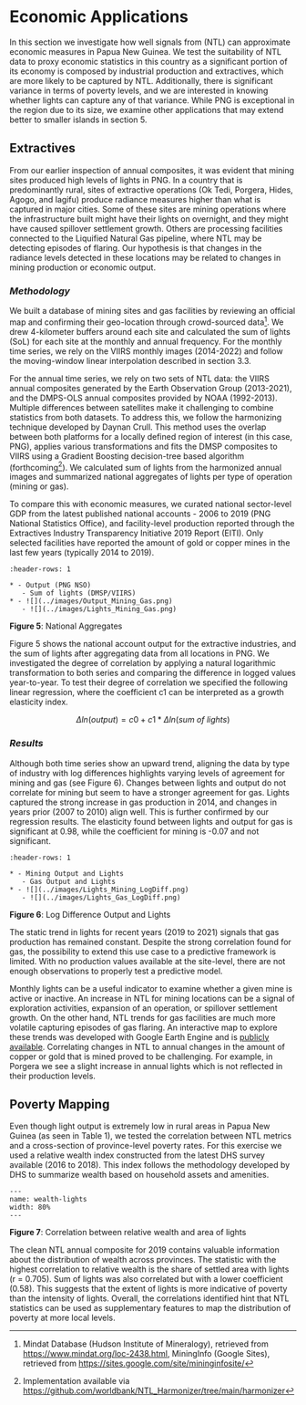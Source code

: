 # Economic Applications

In this section we investigate how well signals from (NTL) can approximate economic measures in Papua New Guinea. We test the suitability of NTL data to proxy economic statistics in this country as a significant portion of its economy is composed by industrial production and extractives, which are more likely to be captured by NTL. Additionally, there is significant variance in terms of poverty levels, and we are interested in knowing whether lights can capture any of that variance. While PNG is exceptional in the region due to its size, we examine other applications that may extend better to smaller islands in section 5.

## Extractives
From our earlier inspection of annual composites, it was evident that mining sites produced high levels of lights in PNG. In a country that is predominantly rural, sites of extractive operations (Ok Tedi, Porgera, Hides, Agogo, and Iagifu) produce radiance measures higher than what is captured in major cities. Some of these sites are mining operations where the infrastructure built might have their lights on overnight, and they might have caused spillover settlement growth. Others are processing facilities connected to the Liquified Natural Gas pipeline, where NTL may be detecting episodes of flaring. Our hypothesis is that changes in the radiance levels detected in these locations may be related to changes in mining production or economic output.

### *Methodology*
We built a database of mining sites and gas facilities by reviewing an official map and confirming their geo-location through crowd-sourced data[^1]. We drew 4-kilometer buffers around each site and calculated the sum of lights (SoL) for each site at the monthly and annual frequency. For the monthly time series, we rely on the VIIRS monthly images (2014-2022) and follow the moving-window linear interpolation described in section 3.3.

For the annual time series, we rely on two sets of NTL data: the VIIRS annual composites generated by the Earth Observation Group (2013-2021), and the DMPS-OLS annual composites provided by NOAA (1992-2013). Multiple differences between satellites make it challenging to combine statistics from both datasets. To address this, we follow the harmonizing technique developed by Daynan Crull. This method uses the overlap between both platforms for a locally defined region of interest (in this case, PNG), applies various transformations and fits the DMSP composites to VIIRS using a Gradient Boosting decision-tree based algorithm (forthcoming[^2]). We calculated sum of lights from the harmonized annual images and summarized national aggregates of lights per type of operation (mining or gas).

To compare this with economic measures, we curated national sector-level GDP from the latest published national accounts - 2006 to 2019 (PNG National Statistics Office), and facility-level production reported through the Extractives Industry Transparency Initiative 2019 Report (EITI). Only selected facilities have reported the amount of gold or copper mines in the last few years (typically 2014 to 2019).

<!-- ```{figure}
A | B
- | - 
![output-mining-gas](../images/Output_Mining_Gas.png) | ![lights-mining-gas](../images/Lights_Mining_Gas.png)

Figure 4.1: National Aggregates. Left: output (PNG NSO), right: sum of lights (DMSP/VIIRS)
``` -->

<!-- ````{panels}
:container: container-fluid 
:column: col-lg-6 col-md-6 col-sm-6 col-xs-12 
:card: shadow-none border-0

```{figure} ../images/Output_Mining_Gas.png
:width: 100%
:name: output-mining-gas

Figure 4.1.a: National Aggregates. Output (PNG NSO)
```

---

```{figure} ../images/Lights_Mining_Gas.png
:width: 100%
:name: lights-mining-gas

Figure 4.1.b: National Aggregates. Sum of lights (DMSP/VIIRS)
```

```` -->
````{list-table}
:header-rows: 1

* - Output (PNG NSO)
   - Sum of lights (DMSP/VIIRS)
* - ![](../images/Output_Mining_Gas.png)
   - ![](../images/Lights_Mining_Gas.png)
````
**Figure 5**: National Aggregates

Figure 5 shows the national account output for the extractive industries, and the sum of lights after aggregating data from all locations in PNG. We investigated the degree of correlation by applying a natural logarithmic transformation to both series and comparing the difference in logged values year-to-year. To test their degree of correlation we specified the following linear regression, where the coefficient c1 can be interpreted as a growth elasticity index.

$$
Δ ln⁡(output) = c0 + c1 * Δ ln(sum \ of \ lights)
$$

### *Results*
Although both time series show an upward trend, aligning the data by type of industry with log differences highlights varying levels of agreement for mining and gas (see Figure 6). Changes between lights and output do not correlate for mining but seem to have a stronger agreement for gas. Lights captured the strong increase in gas production in 2014, and changes in years prior (2007 to 2010) align well. This is further confirmed by our regression results. The elasticity found between lights and output for gas is significant at 0.98, while the coefficient for mining is -0.07 and not significant.  
<!-- ```{figure}
A | B
- | - 
![mining-log-diff](../images/Lights_Mining_LogDiff.png) | ![gas-log-diff](../images/Lights_Gas_LogDiff.png)

Figure 4.2: Log Difference Output and Lights. Left: Mining, right: Petroleum and natural gas
``` -->

<!-- ````{panels}
:container: container-fluid 
:column: col-lg-6 col-md-6 col-sm-6 col-xs-12 
:card: shadow-none border-0

```{figure} ../images/Lights_Mining_LogDiff.png
:width: 100%
:name: mining-log-diff

Figure 4.2.a: Log Difference Mining Output and Lights
```

---

```{figure} ../images/Lights_Gas_LogDiff.png
:width: 100%
:name: gas-log-diff

Figure 4.2.a: Log Difference Gas Output and Lights
```

```` -->

````{list-table}
:header-rows: 1

* - Mining Output and Lights
   - Gas Output and Lights
* - ![](../images/Lights_Mining_LogDiff.png)
   - ![](../images/Lights_Gas_LogDiff.png)
````
**Figure 6**: Log Difference Output and Lights

The static trend in lights for recent years (2019 to 2021) signals that gas production has remained constant. Despite the strong correlation found for gas, the possibility to extend this use case to a predictive framework is limited. With no production values available at the site-level, there are not enough observations to properly test a predictive model.

Monthly lights can be a useful indicator to examine whether a given mine is active or inactive. An increase in NTL for mining locations can be a signal of exploration activities, expansion of an operation, or spillover settlement growth. On the other hand, NTL trends for gas facilities are much more volatile capturing episodes of gas flaring. An interactive map to explore these trends was developed with Google Earth Engine and is [publicly available](https://afche18.users.earthengine.app/view/png-mining). Correlating changes in NTL to annual changes in the amount of copper or gold that is mined proved to be challenging. For example, in Porgera we see a slight increase in annual lights which is not reflected in their production levels.

## Poverty Mapping

Even though light output is extremely low in rural areas in Papua New Guinea (as seen in Table 1), we tested the correlation between NTL metrics and a cross-section of province-level poverty rates. For this exercise we used a relative wealth index constructed from the latest DHS survey available (2016 to 2018). This index follows the methodology developed by DHS to summarize wealth based on household assets and amenities.

```{image} ../images/wealth-and-lights.jpeg
---
name: wealth-lights
width: 80%
---
```
**Figure 7**: Correlation between relative wealth and area of lights

The clean NTL annual composite for 2019 contains valuable information about the distribution of wealth across provinces. The statistic with the highest correlation to relative wealth is the share of settled area with lights (r = 0.705). Sum of lights was also correlated but with a lower coefficient (0.58). This suggests that the extent of lights is more indicative of poverty than the intensity of lights. Overall, the correlations identified hint that NTL statistics can be used as supplementary features to map the distribution of poverty at more local levels.

[^1]: Mindat Database (Hudson Institute of Mineralogy), retrieved from https://www.mindat.org/loc-2438.html,  MiningInfo (Google Sites), retrieved from https://sites.google.com/site/mininginfosite/
[^2]: Implementation available via https://github.com/worldbank/NTL_Harmonizer/tree/main/harmonizer
